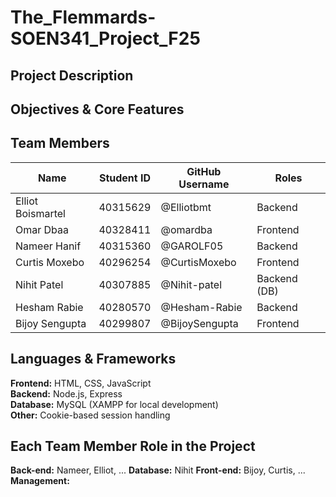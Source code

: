 # The_Flemmards-SOEN341_Project_F25

## Project Description

## Objectives & Core Features

## Team Members
| Name | Student ID | GitHub Username | Roles |
|------|------------|-----------------|-------------|
| Elliot Boismartel | 40315629 | @Elliotbmt | Backend |
| Omar Dbaa | 40328411 | @omardba | Frontend |
| Nameer Hanif | 40315360 | @GAROLF05 | Backend |
| Curtis Moxebo | 40296254 | @CurtisMoxebo | Frontend |
| Nihit Patel | 40307885 | @Nihit-patel | Backend (DB)|
| Hesham Rabie | 40280570 | @Hesham-Rabie | Backend |
| Bijoy Sengupta | 40299807 | @BijoySengupta | Frontend |


## Languages & Frameworks
**Frontend:** HTML, CSS, JavaScript  
**Backend:** Node.js, Express  
**Database:** MySQL (XAMPP for local development)  
**Other:** Cookie-based session handling 

## Each Team Member Role in the Project
**Back-end:** Nameer, Elliot, ...
**Database:** Nihit
**Front-end:** Bijoy, Curtis, ...
**Management:** 
